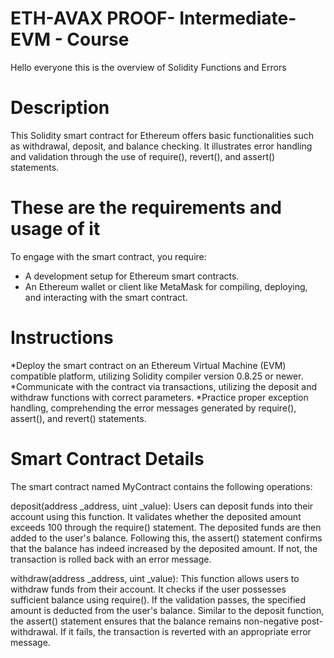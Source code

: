 # ETH-AVAX PROOF- Intermediate- EVM - Course 
Hello everyone this is the overview of Solidity Functions and Errors
# Description
This Solidity smart contract for Ethereum offers basic functionalities such as withdrawal, deposit, and balance checking. It illustrates error handling and validation through the use of require(), revert(), and assert() statements.
# These are the requirements and usage of it 
To engage with the smart contract, you require:
* A development setup for Ethereum smart contracts.
* An Ethereum wallet or client like MetaMask for compiling, deploying, and interacting with the smart contract.

# Instructions
*Deploy the smart contract on an Ethereum Virtual Machine (EVM) compatible platform, utilizing Solidity compiler version 0.8.25 or newer.
*Communicate with the contract via transactions, utilizing the deposit and withdraw functions with correct parameters.
*Practice proper exception handling, comprehending the error messages generated by require(), assert(), and revert() statements.

# Smart Contract Details
The smart contract named MyContract contains the following operations:

deposit(address _address, uint _value): Users can deposit funds into their account using this function. It validates whether the deposited amount exceeds 100 through the require() statement. The deposited funds are then added to the user's balance. Following this, the assert() statement confirms that the balance has indeed increased by the deposited amount. If not, the transaction is rolled back with an error message.

withdraw(address _address, uint _value): This function allows users to withdraw funds from their account. It checks if the user possesses sufficient balance using require(). If the validation passes, the specified amount is deducted from the user's balance. Similar to the deposit function, the assert() statement ensures that the balance remains non-negative post-withdrawal. If it fails, the transaction is reverted with an appropriate error message.
